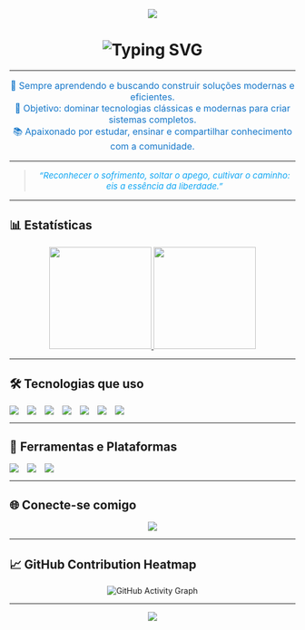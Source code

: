 <p align="center">
  <img src="https://capsule-render.vercel.app/api?type=soft&color=0d053b&height=180&section=header&text=João%20Victor&fontSize=70&fontColor=0ba4f3&fontAlignY=35&animation=scaleIn" />
</p>





<h1 align="center">
  <img src="https://readme-typing-svg.herokuapp.com?font=Fira+Code&pause=2000&color=0BA4F3&center=true&vCenter=true&width=600&lines=👋+Olá%2C+eu+sou+o+João+Victor+Miranda!;💻+Programador+Full+Stack;🌐+Entusiasta+do+Desenvolvimento+Web;🧠+Fã+de+Tecnologias+Clássicas" alt="Typing SVG" />
</h1>

---

<p align="center" style="color:#1376c9; font-size:16px;">
  🚀 Sempre aprendendo e buscando construir soluções modernas e eficientes.<br/>
  🎯 Objetivo: dominar tecnologias clássicas e modernas para criar sistemas completos.<br/>
  📚 Apaixonado por estudar, ensinar e compartilhar conhecimento com a comunidade.
</p>

---

<!-- CITAÇÃO -->
<blockquote align="center" style="color:#0ba4f3; font-style:italic; font-size:15px;">
  “Reconhecer o sofrimento, soltar o apego, cultivar o caminho: eis a essência da liberdade.”
</blockquote>

---

## 📊 Estatísticas

<div align="center">
  <a href="https://github.com/joaoVictorMiranda">
    <img height="180em" src="https://github-readme-stats.vercel.app/api?username=joaoVictorMiranda&show_icons=true&theme=transparent&title_color=0ba4f3&icon_color=1376c9&text_color=0ba4f3&border_color=59064d&count_private=true" />
    <img height="180em" src="https://github-readme-stats.vercel.app/api/top-langs/?username=joaoVictorMiranda&layout=compact&theme=transparent&title_color=0ba4f3&text_color=0ba4f3&border_color=59064d" />
  </a>
</div>

---

## 🛠️ Tecnologias que uso

<div align="center" style="display:flex; gap:15px; flex-wrap:wrap;">
  <img src="https://img.shields.io/badge/React-0e168b?style=for-the-badge&logo=react&logoColor=0ba4f3" />
  <img src="https://img.shields.io/badge/JavaScript-1376c9?style=for-the-badge&logo=javascript&logoColor=ffffff" />
  <img src="https://img.shields.io/badge/HTML5-59064d?style=for-the-badge&logo=html5&logoColor=ffffff" />
  <img src="https://img.shields.io/badge/CSS3-0ba4f3?style=for-the-badge&logo=css3&logoColor=ffffff" />
  <img src="https://img.shields.io/badge/MySQL-0d053b?style=for-the-badge&logo=mysql&logoColor=0ba4f3" />
  <img src="https://img.shields.io/badge/Git-1376c9?style=for-the-badge&logo=git&logoColor=ffffff" />
  <img src="https://img.shields.io/badge/Linux-0e168b?style=for-the-badge&logo=linux&logoColor=ffffff" />
</div>

---

## 🚀 Ferramentas e Plataformas

<div align="center" style="display:flex; gap:15px; flex-wrap:wrap;">
  <img src="https://img.shields.io/badge/Node.js-0ba4f3?style=for-the-badge&logo=node.js&logoColor=ffffff" />
  <img src="https://img.shields.io/badge/NPM-59064d?style=for-the-badge&logo=npm&logoColor=ffffff" />
  <img src="https://img.shields.io/badge/VS%20Code-1376c9?style=for-the-badge&logo=visual-studio-code&logoColor=ffffff" />
</div>

---

## 🌐 Conecte-se comigo

<div align="center">
  <a href="https://www.linkedin.com/in/jo%C3%A3o-victor-miranda-48a314224/" target="_blank">
    <img src="https://img.shields.io/badge/LinkedIn-0e168b?style=for-the-badge&logo=linkedin&logoColor=ffffff" />
  </a>
</div>

---

## 📈 GitHub Contribution Heatmap

<div align="center">
  <img src="https://github-readme-activity-graph.vercel.app/graph?username=joaoVictorMiranda&bg_color=0d053b&color=0ba4f3&line=1376c9&point=59064d&area=true&hide_border=true" alt="GitHub Activity Graph" />
</div>

---

<!-- FOOTER ANIMADO -->
<p align="center">
  <img src="https://capsule-render.vercel.app/api?type=waving&color=0ba4f3&height=120&section=footer" />
</p>
